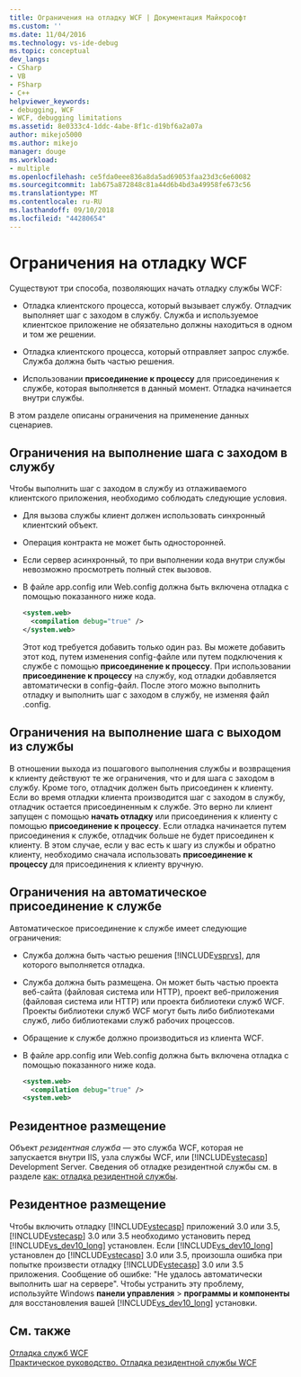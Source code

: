 ```yaml
---
title: Ограничения на отладку WCF | Документация Майкрософт
ms.custom: ''
ms.date: 11/04/2016
ms.technology: vs-ide-debug
ms.topic: conceptual
dev_langs:
- CSharp
- VB
- FSharp
- C++
helpviewer_keywords:
- debugging, WCF
- WCF, debugging limitations
ms.assetid: 8e0333c4-1ddc-4abe-8f1c-d19bf6a2a07a
author: mikejo5000
ms.author: mikejo
manager: douge
ms.workload:
- multiple
ms.openlocfilehash: ce5fda0eee836a8da5ad69053faa23d3c6e60082
ms.sourcegitcommit: 1ab675a872848c81a44d6b4bd3a49958fe673c56
ms.translationtype: MT
ms.contentlocale: ru-RU
ms.lasthandoff: 09/10/2018
ms.locfileid: "44280654"
---
```

# <a name="limitations-on-wcf-debugging"></a>Ограничения на отладку WCF
Существуют три способа, позволяющих начать отладку службы WCF:  
  
-   Отладка клиентского процесса, который вызывает службу. Отладчик выполняет шаг с заходом в службу. Служба и используемое клиентское приложение не обязательно должны находиться в одном и том же решении.  
  
-   Отладка клиентского процесса, который отправляет запрос службе. Служба должна быть частью решения.  
  
-   Использовании **присоединение к процессу** для присоединения к службе, которая выполняется в данный момент. Отладка начинается внутри службы.  
  
 В этом разделе описаны ограничения на применение данных сценариев.  
  
## <a name="limitations-on-stepping-into-a-service"></a>Ограничения на выполнение шага с заходом в службу  
 Чтобы выполнить шаг с заходом в службу из отлаживаемого клиентского приложения, необходимо соблюдать следующие условия.  
  
-   Для вызова службы клиент должен использовать синхронный клиентский объект.  
  
-   Операция контракта не может быть односторонней.  
  
-   Если сервер асинхронный, то при выполнении кода внутри службы невозможно просмотреть полный стек вызовов.  
  
-   В файле app.config или Web.config должна быть включена отладка с помощью показанного ниже кода.  
  
    ```xml
    <system.web>  
      <compilation debug="true" />  
    </system.web>  
    ```  
  
     Этот код требуется добавить только один раз. Вы можете добавить этот код, путем изменения config-файле или путем подключения к службе с помощью **присоединение к процессу**. При использовании **присоединение к процессу** на службу, код отладки добавляется автоматически в config-файл. После этого можно выполнить отладку и выполнить шаг с заходом в службу, не изменяя файл .config.  
  
## <a name="limitations-on-stepping-out-of-a-service"></a>Ограничения на выполнение шага с выходом из службы  
 В отношении выхода из пошагового выполнения службы и возвращения к клиенту действуют те же ограничения, что и для шага с заходом в службу. Кроме того, отладчик должен быть присоединен к клиенту. Если во время отладки клиента производится шаг с заходом в службу, отладчик остается присоединенным к службе. Это верно ли клиент запущен с помощью **начать отладку** или присоединения к клиенту с помощью **присоединение к процессу**. Если отладка начинается путем присоединения к службе, отладчик больше не будет присоединен к клиенту. В этом случае, если у вас есть к шагу из службы и обратно клиенту, необходимо сначала использовать **присоединение к процессу** для присоединения к клиенту вручную.  
  
## <a name="limitations-on-automatic-attach-to-a-service"></a>Ограничения на автоматическое присоединение к службе  
 Автоматическое присоединение к службе имеет следующие ограничения:  
  
-   Служба должна быть частью решения [!INCLUDE[vsprvs](../code-quality/includes/vsprvs_md.md)], для которого выполняется отладка.  
  
-   Служба должна быть размещена. Он может быть частью проекта веб-сайта (файловая система или HTTP), проект веб-приложения (файловая система или HTTP) или проекта библиотеки служб WCF. Проекты библиотеки служб WCF могут быть либо библиотеками служб, либо библиотеками служб рабочих процессов.  
  
-   Обращение к службе должно производиться из клиента WCF.  
  
-   В файле app.config или Web.config должна быть включена отладка с помощью показанного ниже кода.  
  
    ```xml
    <system.web>  
      <compilation debug="true" />  
    <system.web>  
    ```  
  
## <a name="self-hosting"></a>Резидентное размещение  
 Объект *резидентная служба* — это служба WCF, которая не запускается внутри IIS, узла службы WCF, или [!INCLUDE[vstecasp](../code-quality/includes/vstecasp_md.md)] Development Server. Сведения об отладке резидентной службы см. в разделе [как: отладка резидентной службы](../debugger/how-to-debug-a-self-hosted-wcf-service.md).  
  
## <a name="self-hosting"></a>Резидентное размещение  
 Чтобы включить отладку [!INCLUDE[vstecasp](../code-quality/includes/vstecasp_md.md)] приложений 3.0 или 3.5, [!INCLUDE[vstecasp](../code-quality/includes/vstecasp_md.md)] 3.0 или 3.5 необходимо установить перед [!INCLUDE[vs_dev10_long](../code-quality/includes/vs_dev10_long_md.md)] установлен. Если [!INCLUDE[vs_dev10_long](../code-quality/includes/vs_dev10_long_md.md)] установлен до [!INCLUDE[vstecasp](../code-quality/includes/vstecasp_md.md)] 3.0 или 3.5, произошла ошибка при попытке произвести отладку [!INCLUDE[vstecasp](../code-quality/includes/vstecasp_md.md)] 3.0 или 3.5 приложения. Сообщение об ошибке: "Не удалось автоматически выполнить шаг на сервере". Чтобы устранить эту проблему, используйте Windows **панели управления** > **программы и компоненты** для восстановления вашей [!INCLUDE[vs_dev10_long](../code-quality/includes/vs_dev10_long_md.md)] установки.  
  
## <a name="see-also"></a>См. также  
 [Отладка служб WCF](../debugger/debugging-wcf-services.md)   
 [Практическое руководство. Отладка резидентной службы WCF](../debugger/how-to-debug-a-self-hosted-wcf-service.md)
